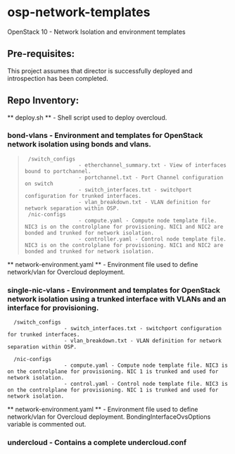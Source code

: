 # osp-network-templates
OpenStack 10 - Network Isolation and environment templates

## Pre-requisites:
This project assumes that director is successfully deployed and introspection has been completed. 

## Repo Inventory:

** deploy.sh ** - Shell script used to deploy overcloud.

### bond-vlans - Environment and templates for OpenStack network isolation using bonds and vlans.
>      /switch_configs
>                      - etherchannel_summary.txt - View of interfaces bound to portchannel.
>                      - portchannel.txt - Port Channel configuration on switch
>                      - switch_interfaces.txt - switchport configuration for trunked interfaces.
>                      - vlan_breakdown.txt - VLAN definition for network separation within OSP.
>      /nic-configs 
>                      - compute.yaml - Compute node template file. NIC3 is on the controlplane for provisioning. NIC1 and NIC2 are bonded and trunked for network isolation. 
>                      - controller.yaml - Control node template file. NIC3 is on the controlplane for provisioning. NIC1 and NIC2 are bonded and trunked for network isolation.

** network-environment.yaml ** - Environment file used to define network/vlan for Overcloud deployment.


### single-nic-vlans - Environment and templates for OpenStack network isolation using a trunked interface with VLANs and an interface for provisioning.
      /switch_configs
                      - switch_interfaces.txt - switchport configuration for trunked interfaces.
                      - vlan_breakdown.txt - VLAN definition for network separation within OSP.

      /nic-configs
                      - compute.yaml - Compute node template file. NIC3 is on the controlplane for provisioning. NIC 1 is trunked and used for network isolation.
                      - control.yaml - Control node template file. NIC3 is on the controlplane for provisioning. NIC 1 is trunked and used for network isolation.

** network-environment.yaml ** - Environment file used to define network/vlan for Overcloud deployment. BondingInterfaceOvsOptions variable is commented out.

### undercloud - Contains a complete undercloud.conf
